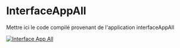 # InterfaceAppAll

Mettre ici le code compilé provenant de l'application interfaceAppAll

[![Interface App All](https://github-readme-stats-nicolegrimpeur.vercel.app/api/pin/?username=nicolegrimpeur&repo=interfaceAppAll&theme=swift)](https://github.com/nicolegrimpeur/interfaceAppAll)
